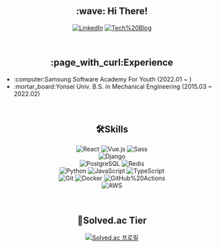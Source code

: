 <h2 align="center">:wave: Hi There!</h2>

<div align="center">
  
  <a href="https://www.linkedin.com/in/seung-jae-han-183255233" target="_blank">![LinkedIn](https://img.shields.io/badge/-LinkedIn-0a66c2?logo=LinkedIn&style=flat-square)</a>
  <a href="https://velog.io/@hanndrednine" target="_blank">![Tech%20Blog](https://img.shields.io/badge/-Tech%20Blog-black?style=flat-square)</a>
  
</div>

<br>

<h2 align="center">:page_with_curl:Experience</h3>

<div>
  
  <ul>
    <li>:computer:Samsung Software Academy For Youth (2022.01 ~ )</li>
    <li>:mortar_board:Yonsei Univ. B.S. in Mechanical Engineering (2015.03 ~ 2022.02)</li>
  </ul>
  
</div>

<br>

<h2 align="center">🛠Skills</h3>

<div align="center" style="text-align: center">
  
  ![React](https://img.shields.io/badge/-React-61dafb?style=flat-square&logo=React&logoColor=black) ![Vue.js](https://img.shields.io/badge/-Vue.js-4fc08d?logo=Vue.js&logoColor=black&style=flat-square) ![Sass](https://img.shields.io/badge/-Sass-cc6699?style=flat-square&logo=Sass&logoColor=white)
  <br>
  ![Django](https://img.shields.io/badge/-Django-092e20?logo=Django&logoColor=white&style=flat-square)
  <br>
  ![PostgreSQL](https://img.shields.io/badge/-PostgreSQL-4169e1?logo=PostgreSQL&logoColor=white&style=flat-square) ![Redis](https://img.shields.io/badge/-Redis-dc382d?logo=Redis&logoColor=white&style=flat-square)
  <br>
  ![Python](https://img.shields.io/badge/-Python-3776ab?logo=Python&logoColor=white&style=flat-square) ![JavaScript](https://img.shields.io/badge/-JavaScript-f7df1e?logo=JavaScript&logoColor=black&style=flat-square) ![TypeScript](https://img.shields.io/badge/-TypeScript-3178c6?style=flat-square&logo=TypeScript&logoColor=white)
  <br>
  ![Git](https://img.shields.io/badge/-Git-f05032?logo=Git&logoColor=white&style=flat-square) ![Docker](https://img.shields.io/badge/-Docker-2496ed?logo=Docker&logoColor=white&style=flat-square) ![GitHub%20Actions](https://img.shields.io/badge/-GitHub%20Actions-2088ff?logo=GitHub%20Actions&logoColor=white&style=flat-square)
  <br>
  ![AWS](https://img.shields.io/badge/-AWS-232f3e?logo=Amazon%20AWS&logoColor=ff9900&style=flat-square)
  
</div>

<br>

<h2 align="center">🏅Solved.ac Tier</h3>

<div align="center" style="text-align:center">
  
  [![Solved.ac 프로필](http://mazassumnida.wtf/api/v2/generate_badge?boj=hanndrednine)](https://solved.ac/hanndrednine)

</div>
